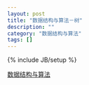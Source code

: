 ```yaml
---
layout: post
title: "数据结构与算法－树"
description: ""
category: "数据结构与算法"
tags: []
---
```

{% include JB/setup %}

[数据结构与算法](https://github.com/sosop/algorithm/blob/master/数据结构与算法－树.md)
